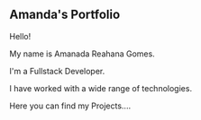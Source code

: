 ## Amanda's Portfolio

Hello!

 My name is Amanada Reahana Gomes. 
 
 I'm a Fullstack Developer.

 I have worked with a wide range of technologies.

 Here you can find my Projects....

